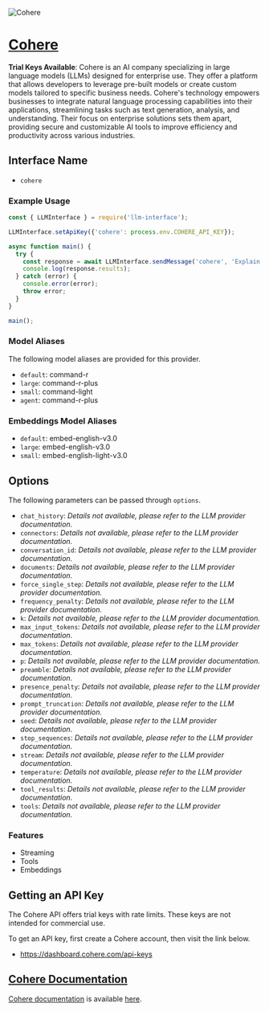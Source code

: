 ![Cohere](https://cdn.sanity.io/images/rjtqmwfu/production/5a374837aab376bb677b3a968c337532ea16f6cb-800x600.png?rect=0,90,800,420&w=1200&h=630)

# [Cohere](https://www.cohere.ai)

**Trial Keys Available**: Cohere is an AI company specializing in large language models (LLMs) designed for enterprise use. They offer a platform that allows developers to leverage pre-built models or create custom models tailored to specific business needs. Cohere's technology empowers businesses to integrate natural language processing capabilities into their applications, streamlining tasks such as text generation, analysis, and understanding. Their focus on enterprise solutions sets them apart, providing secure and customizable AI tools to improve efficiency and productivity across various industries.

## Interface Name

- `cohere`

### Example Usage

```javascript
const { LLMInterface } = require('llm-interface');

LLMInterface.setApiKey({'cohere': process.env.COHERE_API_KEY});

async function main() {
  try {
    const response = await LLMInterface.sendMessage('cohere', 'Explain the importance of low latency LLMs.');
    console.log(response.results);
  } catch (error) {
    console.error(error);
    throw error;
  }
}

main();
```

### Model Aliases

The following model aliases are provided for this provider. 

- `default`: command-r
- `large`: command-r-plus
- `small`: command-light
- `agent`: command-r-plus

### Embeddings Model Aliases

- `default`: embed-english-v3.0
- `large`: embed-english-v3.0
- `small`: embed-english-light-v3.0


## Options

The following parameters can be passed through `options`.

- `chat_history`: _Details not available, please refer to the LLM provider documentation._
- `connectors`: _Details not available, please refer to the LLM provider documentation._
- `conversation_id`: _Details not available, please refer to the LLM provider documentation._
- `documents`: _Details not available, please refer to the LLM provider documentation._
- `force_single_step`: _Details not available, please refer to the LLM provider documentation._
- `frequency_penalty`: _Details not available, please refer to the LLM provider documentation._
- `k`: _Details not available, please refer to the LLM provider documentation._
- `max_input_tokens`: _Details not available, please refer to the LLM provider documentation._
- `max_tokens`: _Details not available, please refer to the LLM provider documentation._
- `p`: _Details not available, please refer to the LLM provider documentation._
- `preamble`: _Details not available, please refer to the LLM provider documentation._
- `presence_penalty`: _Details not available, please refer to the LLM provider documentation._
- `prompt_truncation`: _Details not available, please refer to the LLM provider documentation._
- `seed`: _Details not available, please refer to the LLM provider documentation._
- `stop_sequences`: _Details not available, please refer to the LLM provider documentation._
- `stream`: _Details not available, please refer to the LLM provider documentation._
- `temperature`: _Details not available, please refer to the LLM provider documentation._
- `tool_results`: _Details not available, please refer to the LLM provider documentation._
- `tools`: _Details not available, please refer to the LLM provider documentation._


### Features

- Streaming
- Tools
- Embeddings


## Getting an API Key

The Cohere API offers trial keys with rate limits. These keys are not intended for commercial use.

To get an API key, first create a Cohere account, then visit the link below.

- https://dashboard.cohere.com/api-keys


## [Cohere Documentation](https://docs.cohere.com/)

[Cohere documentation](https://docs.cohere.com/) is available [here](https://docs.cohere.com/).
